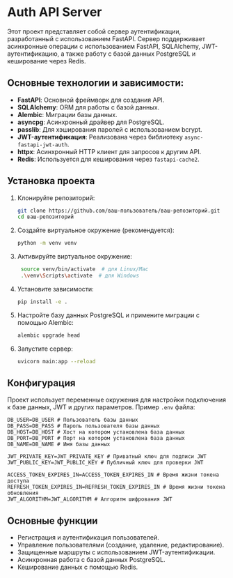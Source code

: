 # Auth API Server

Этот проект представляет собой сервер аутентификации, разработанный с использованием FastAPI. Сервер поддерживает асинхронные операции с использованием FastAPI, SQLAlchemy, JWT-аутентификацию, а также работу с базой данных PostgreSQL и кеширование через Redis.

## Основные технологии и зависимости:

- **FastAPI**: Основной фреймворк для создания API.
- **SQLAlchemy**: ORM для работы с базой данных.
- **Alembic**: Миграции базы данных.
- **asyncpg**: Асинхронный драйвер для PostgreSQL.
- **passlib**: Для хэширования паролей с использованием bcrypt.
- **JWT-аутентификация**: Реализована через библиотеку `async-fastapi-jwt-auth`.
- **httpx**: Асинхронный HTTP клиент для запросов к другим API.
- **Redis**: Используется для кеширования через `fastapi-cache2`.

## Установка проекта

1. Клонируйте репозиторий:

    ```bash
    git clone https://github.com/ваш-пользователь/ваш-репозиторий.git
    cd ваш-репозиторий
    ```

2. Создайте виртуальное окружение (рекомендуется):

    ```bash
    python -m venv venv
    ```

3. Активируйте виртуальное окружение:

   ```bash
    source venv/bin/activate  # для Linux/Mac
    .\venv\Scripts\activate  # для Windows
   ```

3. Установите зависимости:

    ```bash
    pip install -e .
    ```

4. Настройте базу данных PostgreSQL и примените миграции с помощью Alembic:

    ```bash
    alembic upgrade head
    ```

5. Запустите сервер:

    ```bash
    uvicorn main:app --reload
    ```

## Конфигурация

Проект использует переменные окружения для настройки подключения к базе данных, JWT и других параметров. Пример `.env` файла:

```env
DB_USER=DB_USER # Пользователь базы данных
DB_PASS=DB_PASS # Пароль пользователя базы данных
DB_HOST=DB_HOST # Хост на котором установлена база данных
DB_PORT=DB_PORT # Порт на котором установлена база данных
DB_NAME=DB_NAME # Имя базы данных

JWT_PRIVATE_KEY=JWT_PRIVATE_KEY # Приватный ключ для подписи JWT
JWT_PUBLIC_KEY=JWT_PUBLIC_KEY # Публичный ключ для проверки JWT

ACCESS_TOKEN_EXPIRES_IN=ACCESS_TOKEN_EXPIRES_IN # Время жизни токена доступа
REFRESH_TOKEN_EXPIRES_IN=REFRESH_TOKEN_EXPIRES_IN # Время жизни токена обновления
JWT_ALGORITHM=JWT_ALGORITHM # Алгоритм шифрования JWT
```

## Основные функции

- Регистрация и аутентификация пользователей.
- Управление пользователями (создание, удаление, редактирование).
- Защищенные маршруты с использованием JWT-аутентификации.
- Асинхронная работа с базой данных PostgreSQL.
- Кеширование данных с помощью Redis.
